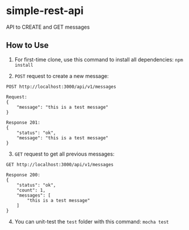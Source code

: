 # simple-rest-api
API to CREATE and GET messages

## How to Use
1. For first-time clone, use this command to install all dependencies:
```npm install```

2. `POST` request to create a new message:
```
POST http://localhost:3000/api/v1/messages

Request:
{
    "message": "this is a test message"
}

Response 201:
{
    "status": "ok",
    "message": "this is a test message"
}
```

3. `GET` request to get all previous messages:
```
GET http://localhost:3000/api/v1/messages

Response 200:
{
    "status": "ok",
    "count": 1,
    "messages": [
        "this is a test message"
    ]
}
```

4. You can unit-test the `test` folder with this command:
```mocha test```